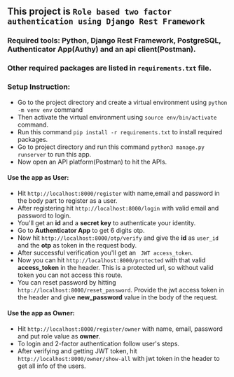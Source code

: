 ## This project is `Role based two factor authentication using Django Rest Framework`
### Required tools: Python, Django Rest Framework, PostgreSQL, Authenticator App(Authy) and an api client(Postman).
### Other required packages are listed in `requirements.txt` file.

### Setup Instruction:
* Go to the project directory and create a virtual environment using `python -m venv env` command
* Then activate the virtual environment using `source env/bin/activate` command.
* Run this command `pip install -r requirements.txt` to install required packages.
* Go to project directory and run this command `python3 manage.py runserver` to run this app.
* Now open an API platform(Postman) to hit the APIs.

#### Use the app as User:

* Hit `http://localhost:8000/register` with name,email and password in the body part to register as a user.
* After registering hit `http://localhost:8000/login` with valid email and password to login.
* You'll get an **id** and a **secret key** to authenticate your identity.
* Go to **Authenticator App** to get 6 digits otp.
* Now hit `http://localhost:8000/otp/verify` and give the **id** as `user_id` and the **otp** as token in the request body.
* After successful verification you'll get an ` JWT access_token`.
* Now you can hit `http://localhost:8000/protected` with that valid **access_token** in the header. This is a protected url, so without valid token you can not access this route.
* You can reset password by hitting `http://localhost:8000/reset_password`. Provide the jwt access token in the header and give **new_password** value in the body of the request.
#### Use the app as Owner:
* Hit `http://localhost:8000/register/owner` with name, email, password and put role value as **owner**.
* To login and 2-factor authentication follow user's steps.
* After verifying and getting JWT token, hit `http://localhost:8000/owner/show-all` with jwt token in the header to get all info of the users.

